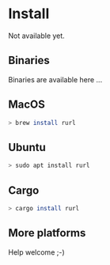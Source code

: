 # Install

Not available yet.

## Binaries

Binaries are available here ...

## MacOS

```bash
> brew install rurl
```

## Ubuntu

```bash
> sudo apt install rurl
```

## Cargo

```bash
> cargo install rurl
```

## More platforms

Help welcome ;-)
